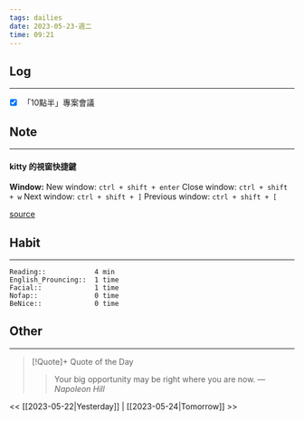 ```yaml
---
tags: dailies  
date: 2023-05-23-週二
time: 09:21
---
```


## Log
---
- [x] 「10點半」專案會議

## Note
---
#### kitty 的視窗快捷鍵
**Window:**
New window: `ctrl + shift + enter`
Close window: `ctrl + shift + w`
Next window: `ctrl + shift + ]`
Previous window: `ctrl + shift + [`

[source](https://stackoverflow.com/questions/66127831/split-screen-in-kitty)

## Habit
---
```
Reading::            4 min
English_Prouncing::  1 time
Facial::             1 time
Nofap::              0 time
BeNice::             0 time

```
## Other
---

> [!Quote]+ Quote of the Day
> > Your big opportunity may be right where you are now.
> — <cite>Napoleon Hill</cite>

<< [[2023-05-22|Yesterday]] | [[2023-05-24|Tomorrow]] >>